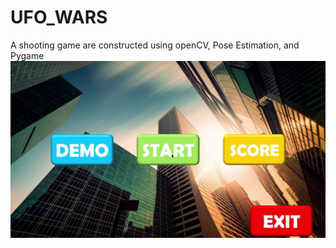# UFO_WARS
A shooting game are constructed using openCV, Pose Estimation, and Pygame
![image](https://github.com/hao800922/UFO_WARS/blob/master/image/UFO_0.jpg)
